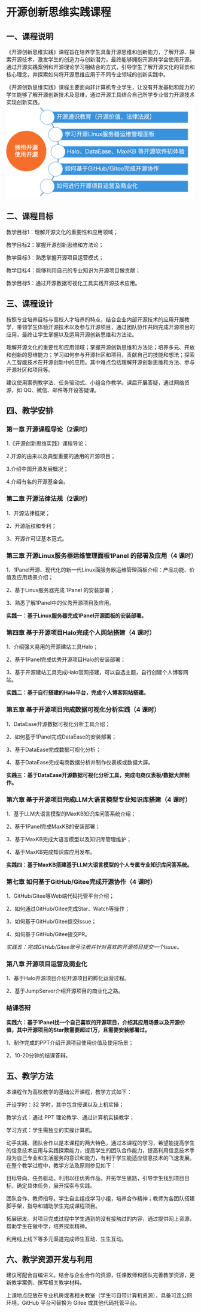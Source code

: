 # 开源创新思维实践课程

## 一、课程说明

《开源创新思维实践》课程旨在培养学生具备开源思维和创新能力，了解开源、探索开源技术，激发学生的创造力与创新潜力，最终能够拥抱开源并学会使用开源。通过开源实践案例和开源理论学习相结合的方式，引导学生了解开源文化的背景和核心理念，并探索如何将开源思维应用于不同专业领域的创新实践中。

《开源创新思维实践》课程主要面向非计算机专业学生，让没有开发基础和能力的学生能够了解开源创新技术及思维，通过开源工具结合自己所学专业借力开源技术实现创新实践。\
![图片1](/image.png)

## 二、课程目标

教学目标1：理解开源文化的重要性和应用领域；

教学目标2：掌握开源创新思维和方法论；

教学目标3：熟悉掌握开源项目运营模式；

教学目标4：能够利用自己的专业知识为开源项目做贡献；

教学目标5：通过开源数据可视化工具实践开源技术应用。

## 三、课程设计

按照专业培养目标与高校人才培养的特点，结合企业内部开源技术的应用开展教学，带领学生体验开源技术以及参与开源项目，通过团队协作共同完成开源项目的应用，最终让学生掌握以及运用开源创新思维和方法论。

理解开源文化的重要性和应用领域；掌握开源创新思维和方法论；培养多元、开放和创新的思维能力；学习如何参与开源社区和项目，贡献自己的技能和想法；探索人工智能技术在开源创新中的应用。其中难点包括理解开源创新思维和方法、参与开源社区和项目等。

建议使用案例教学法、任务驱动式、小组合作教学。课后开展答疑，通过网络资源，如
QQ、微信、邮件等开设答疑课。

## 四、教学安排

### 第一章 开源课程导论（2课时）

1.《开源创新思维实践》课程导论；

2.开源的由来以及典型重要的通用的开源项目；

3.介绍中国开源发展概况；

4.介绍有名的开源基金会。

### 第二章 开源法律法规（2课时）

1、开源法律框架；

2、开源版权和专利；

3、开源许可证基本范式。

### 第三章 开源Linux服务器运维管理面板1Panel 的部署及应用（4 课时）

1、1Panel开源、现代化的新一代Linux面服务器运维管理面板介绍：产品功能、价值及应用场景介绍；

2、基于Linux服务器完成 1Panel 的安装部署；

3、熟悉了解1Panel中的优秀开源项目及应用。

**实践一：基于Linux服务器完成1Panel开源面板的安装部署。**

### 第四章 基于开源项目Halo完成个人网站搭建（4 课时）

1、介绍强大易用的开源建站工具Halo；

2、基于1Panel完成优秀开源项目Halo的安装部署；

3、基于开源建站工具完成Halo官网搭建，可以自选主题，自行创建个人博客网站。

**实践二：基于自行搭建的Halo平台，完成个人博客网站搭建。**

### 第五章 基于开源项目完成数据可视化分析实践（4 课时）

1、DataEase开源数据可视化分析工具介绍；

2、如何基于1Panel完成DataEase的安装部署；

3、基于DataEase完成数据可视化分析；

4、基于DataEase完成电商数据分析并制作仪表板或数据大屏。

**实践三：基于DataEase开源数据可视化分析工具，完成电商仪表板/数据大屏制作。**

### 第六章 基于开源项目完成LLM大语言模型专业知识库搭建（4 课时）

1、基于LLM大语言模型的MaxKB知识库问答系统介绍；

2、基于1Panel完成MaxKB的安装部署；

3、基于MaxKB完成大语言模型以及知识库管理维护；

4、基于MaxKB完成知识库应用发布。

**实践四：基于MaxKB搭建基于LLM大语言模型的个人专属专业知识库问答系统。**

### 第七章 如何基于GitHub/Gitee完成开源协作（4 课时）

1、GitHub/Gitee等Web端代码托管平台介绍；

2、如何通过GitHub/Gitee完成Star、Watch等操作；

3、如何基于GitHub/Gitee提交Issue；

4、如何基于GitHub/Gitee提交PR。

*实践五：完成GitHub/Gitee账号注册并针对喜欢的开源项目提交一个Issue。*

### 第八章 开源项目运营及商业化

1、基于Halo开源项目介绍开源项目的孵化运营过程。

2、基于JumpServer介绍开源项目的商业化之路。

### 结课答辩

**实践六：基于1Panel找一个自己喜欢的开源项目，介绍其应用场景以及开源价值，其中开源项目的Star数需要超过1万，且需要安装部署过。**

1、制作完成的PPT介绍开源项目使用价值及使用场景；

2、10-20分钟的结课答辩。

## 五、教学方法

本课程作为高校教学的基础公开课程，教学方式如下：

开设学时：32 学时，其中包含授课以及上机实操；

教学方式：通过 PPT 理论教学、通过计算机实操教学；

学习方式：学生需独立的实操计算机。 

动手实践、团队合作以是本课程的两大特色，通过本课程的学习，希望能提高学生的信息技术应用与实践探索能力，提高学生的团队合作能力，提高利用信息技术手段为自己专业和生活服务的意识和能力，有利于学生能适应信息技术的飞速发展。在整个教学过程中，教学方法及原则参见如下：

目标导向、任务驱动。利用以往优秀作品，开拓学生思路，引导学生找到项目目标，确定具体任务，展开探索与实践。

团队合作、教师指导。学生自主组成学习小组，培养合作精神；教师为各团队搭建脚手架，指导和辅助学生完成课程项目。

拓展研发。对项目完成过程中学生遇到的没有接触过的内容，通过提供网上资源，帮助学生在做中学，培养探索精神。

利用线上线下等多元渠道完成师生互动、生生互动。

## 六、教学资源开发与利用

建议可配合自编讲义。结合与企业合作的资源，任课教师和团队完善教学资源，更新教学案例、撰写相关教学材料。

上课地点应放在专业机房或者相关教室（学生可自带计算机资源），具备可连公网环境，GitHub
平台可替换为 Gitee 或其他代码托管平台。
